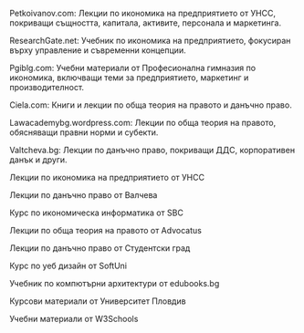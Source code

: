 Petkoivanov.com: Лекции по икономика на предприятието от УНСС, покриващи същността, капитала, активите, персонала и маркетинга.

ResearchGate.net: Учебник по икономика на предприятието, фокусиран върху управление и съвременни концепции.

Pgiblg.com: Учебни материали от Професионална гимназия по икономика, включващи теми за предприятието, маркетинг и производителност.

Ciela.com: Книги и лекции по обща теория на правото и данъчно право.

Lawacademybg.wordpress.com: Лекции по обща теория на правото, обясняващи правни норми и субекти.

Valtcheva.bg: Лекции по данъчно право, покриващи ДДС, корпоративен данък и други.

Лекции по икономика на предприятието от УНСС

Лекции по данъчно право от Валчева

Курс по икономическа информатика от SBC

Лекции по обща теория на правото от Advocatus

Лекции по данъчно право от Студентски град

Курс по уеб дизайн от SoftUni

Учебник по компютърни архитектури от edubooks.bg

Курсови материали от Университет Пловдив

Учебни материали от W3Schools
